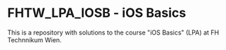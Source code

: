 # FHTW_LPA_IOSB - iOS Basics

This is a repository with solutions to the course "iOS Basics" (LPA) at FH Technnikum Wien.
